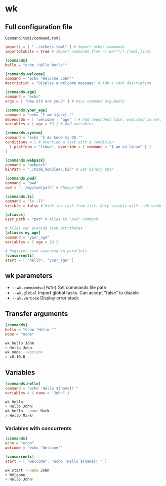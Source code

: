 # wk

## Full configuration file

`Command.toml/command.toml`
```toml
imports = [ "../others.toml" ] # Import other commands
importGlobals = true # Import commands from ~/.wk/**/*.{toml,json}

[commands]
hello = "echo 'Hello World'"

[commands.welcome]
command = "echo 'Welcome John'"
description = "Display a welcome message" # Add a task description

[commands.age]
command = "echo"
args = [ "How old are you?" ] # Pass command arguments

[commands.your_age]
command = "echo 'I am ${age}.'"
dependsOn = [ 'welcome', 'age' ] # Add dependent task, executed in serie
variables = { age = 39 } # Add variables

[commands.system]
command = "echo 'I do know my OS.'"
conditions = [ # Override a task with a condition
  { platform = "linux", override = { command = "I am on linux" } }
]

[commands.webpack]
command = "webpack"
binPath = "./node_modules/.bin" # Set binary path

[commands.pwd]
command = "pwd"
cwd = "../my/cwd/path" # Change CWD

[commands.ls]
command = "ls -ll"
visible = false # Hide the task from list. Only visible with --wk.verbose

[aliases]
user_path = "pwd" # Alias to "pwd" command

# Alias can overide task attributes
[aliases.my_age]
command = "your_age"
variables = { age = 29 }

# Register task executed in parallels
[concurrents]
start = [ "hello", "your_age" ]
```

## wk parameters

* `--wk.commands=[PATH]`   Set commands file path
* `--wk.global`            Import global tasks. Can accept "false" to disable
* `--wk.verbose`           Display error stack

## Transfer arguments

```toml
[commands]
hello = "echo 'Hello '"
node = "node"
```

```sh
wk hello John
> Hello John
wk node --version
> v8.10.0
```

## Variables

```toml
[commands.hello]
command = "echo 'Hello ${name}!'"
variables = { name = "John" }
```

```sh
wk hello
> Hello John!
wk hello --name Mark
> Hello Mark!
```

### Variables with concurrents

```toml
[commands]
echo = "echo"
welcome = "echo 'Welcome'"

[concurrents]
start = [ "welcome", "echo 'Hello ${name}!'" ]
```

```sh
wk start --name John
> Welcome
> Hello John!
```
